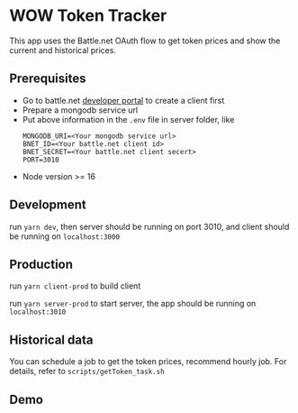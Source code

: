 # WOW Token Tracker
This app uses the Battle.net OAuth flow to get token prices and show the current and historical prices.

## Prerequisites
- Go to battle.net [developer portal](https://develop.battle.net/access/clients) to create a client first
- Prepare a mongodb service url
- Put above information in the `.env` file in server folder, like
  ```
  MONGODB_URI=<Your mongodb service url>
  BNET_ID=<Your battle.net client id>
  BNET_SECRET=<Your battle.net client secert>
  PORT=3010
  ```
- Node version >= 16

## Development
run `yarn dev`, then server should be running on port 3010, and client should be running on `localhost:3000`

## Production
run `yarn client-prod` to build client

run `yarn server-prod` to start server, the app should be running on `localhost:3010`

## Historical data
You can schedule a job to get the token prices, recommend hourly job. For details, refer to `scripts/getToken_task.sh`

## Demo
